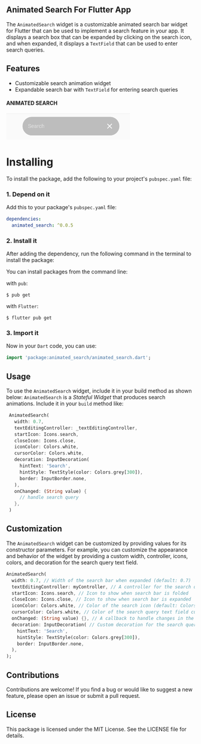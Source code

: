<!--
This README describes the package. If you publish this package to pub.dev,
this README's contents appear on the landing page for your package.

For information about how to write a good package README, see the guide for
[writing package pages](https://dart.dev/guides/libraries/writing-package-pages).

For general information about developing packages, see the Dart guide for
[creating packages](https://dart.dev/guides/libraries/create-library-packages)
and the Flutter guide for
[developing packages and plugins](https://flutter.dev/developing-packages).
-->

## Animated Search For Flutter App

The `AnimatedSearch` widget is a customizable animated search bar widget for Flutter that can be used to implement a search feature in your app. It displays a search box that can be expanded by clicking on the search icon, and when expanded, it displays a `TextField` that can be used to enter search queries.


## Features

- Customizable search animation widget
- Expandable search bar with `TextField` for entering search queries

#### ANIMATED SEARCH
<img src="https://raw.githubusercontent.com/Always-Bijoy/Animated-Search/main/screenshot/Screenshot.png">

# Installing
To install the package, add the following to your project's `pubspec.yaml` file:

### 1. Depend on it
Add this to your package's `pubspec.yaml` file:

```yaml
dependencies:
  animated_search: ^0.0.5
```

### 2. Install it
After adding the dependency, run the following command in the terminal to install the package:

You can install packages from the command line:

with `pub`:

```
$ pub get
```

with `Flutter`:

```
$ flutter pub get
```

### 3. Import it

Now in your `Dart` code, you can use:

```dart
import 'package:animated_search/animated_search.dart';
```

## Usage
To use the `AnimatedSearch` widget, include it in your build method as shown below:
`AnimatedSearch` is a _Stateful Widget_ that produces search animations.
Include it in your `build` method like:

```dart
 AnimatedSearch(
   width: 0.7,
   textEditingController: _textEditingController,
   startIcon: Icons.search,
   closeIcon: Icons.close,
   iconColor: Colors.white,
   cursorColor: Colors.white,
   decoration: InputDecoration(
     hintText: 'Search',
     hintStyle: TextStyle(color: Colors.grey[300]),
     border: InputBorder.none,
   ),
   onChanged: (String value) {
     // handle search query
   },
 )
```
## Customization
The `AnimatedSearch` widget can be customized by providing values for its constructor parameters. For example, you can customize the appearance and behavior of the widget by providing a custom width, controller, icons, colors, and decoration for the search query text field.


```dart
AnimatedSearch(
  width: 0.7, // Width of the search bar when expanded (default: 0.7)
  textEditingController: myController, // A controller for the search query text field
  startIcon: Icons.search, // Icon to show when search bar is folded
  closeIcon: Icons.close, // Icon to show when search bar is expanded
  iconColor: Colors.white, // Color of the search icon (default: Colors.white)
  cursorColor: Colors.white, // Color of the search query text field cursor (default: Colors.white)
  onChanged: (String value) {}, // A callback to handle changes in the search query text field
  decoration: InputDecoration( // Custom decoration for the search query text field
    hintText: 'Search',
    hintStyle: TextStyle(color: Colors.grey[300]),
    border: InputBorder.none,
  ),
);

```


## Contributions

Contributions are welcome! If you find a bug or would like to suggest a new feature, please open an issue or submit a pull request.

## License
This package is licensed under the MIT License. See the LICENSE file for details.

